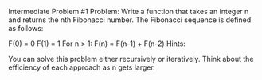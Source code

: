 Intermediate Problem #1
Problem: Write a function that takes an integer n and returns the nth Fibonacci number. The Fibonacci sequence is defined as follows:

F(0) = 0
F(1) = 1
For n > 1: F(n) = F(n-1) + F(n-2)
Hints:

You can solve this problem either recursively or iteratively.
Think about the efficiency of each approach as n gets larger.